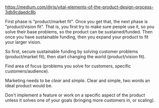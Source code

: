 

https://medium.com/@rjs/vital-elements-of-the-product-design-process-3db9cdaedc8b

First phase is "product/market fit". Once you get that, the next phase is "product/vision fit". That is, you first try to make sure people use it, so you solve their base problems, so the product can be sustained/funded. Then once you have sustainable funding, then you expand your product to fit your larger vision.

So first, secure sustainable funding by solving customer problems (product/market fit), then start changing the world (product/vision fit).

Find area of focus (problems you solve for customers, specific customers/audience).

Marketing needs to be _clear_ and _simple_. Clear and simple, two words an ideal product would be.

Don't implement a feature or work on a specific aspect of the product unless it solves one of your goals (bringing more customers in, or scaling).
